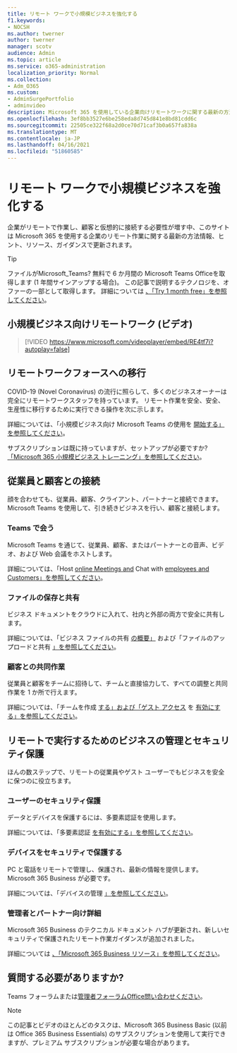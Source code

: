 ```yaml
---
title: リモート ワークで小規模ビジネスを強化する
f1.keywords:
- NOCSH
ms.author: twerner
author: twerner
manager: scotv
audience: Admin
ms.topic: article
ms.service: o365-administration
localization_priority: Normal
ms.collection:
- Adm_O365
ms.custom:
- AdminSurgePortfolio
- adminvideo
description: Microsoft 365 を使用している企業向けリモートワークに関する最新の方法情報、ヒント、リソース、ガイダンスについて説明します。
ms.openlocfilehash: 3ef8bb3527e6be258eda8d745d841e8bd81cdd6c
ms.sourcegitcommit: 22505ce322f68a2d0ce70d71caf3b0a657fa838a
ms.translationtype: MT
ms.contentlocale: ja-JP
ms.lasthandoff: 04/16/2021
ms.locfileid: "51860585"
---
```

# <a name="empower-your-small-business-with-remote-work"></a>リモート ワークで小規模ビジネスを強化する

企業がリモートで作業し、顧客と仮想的に接続する必要性が増す中、このサイトは Microsoft 365 を使用する企業のリモート作業に関する最新の方法情報、ヒント、リソース、ガイダンスで更新されます。

>[!TIP]
>ファイルがMicrosoft_Teams? 無料で 6 か月間の Microsoft Teams Officeを取得します (1 年間サインアップする場合)。 この記事で説明するテクノロジを、オファーの一部として取得します。 詳細については [、「Try 1 month free」を参照してください](https://aka.ms/SMBTeamsOffer)。

## <a name="remote-work-for-your-small-business-video"></a>小規模ビジネス向けリモートワーク (ビデオ)

> [!VIDEO https://www.microsoft.com/videoplayer/embed/RE4tf7i?autoplay=false]

## <a name="transitioning-to-a-remote-workforce"></a>リモートワークフォースへの移行

COVID-19 (Novel Coronavirus) の流行に照らして、多くのビジネスオーナーは完全にリモートワークスタッフを持っています。 リモート作業を安全、安全、生産性に移行するために実行できる操作を次に示します。

詳細については、「小規模ビジネス向け Microsoft Teams の使用を [開始する」を参照してください](https://support.microsoft.com/office/get-started-with-microsoft-teams-in-your-small-business-184f1aba-2f91-43f0-86e1-9fae607e24f6)。

サブスクリプションは既に持っていますが、セットアップが必要ですか? [「Microsoft 365 小規模ビジネス トレーニング」を参照してください](https://support.microsoft.com/office/set-up-your-small-business-6ab4bbcd-79cf-4000-a0bd-d42ce4d12816)。

## <a name="connect-with-employees-and-customers"></a>従業員と顧客との接続

顔を合わせても、従業員、顧客、クライアント、パートナーと接続できます。 Microsoft Teams を使用して、引き続きビジネスを行い、顧客と接続します。 

### <a name="meet-up-in-teams"></a>Teams で会う

Microsoft Teams を通じて、従業員、顧客、またはパートナーとの音声、ビデオ、および Web 会議をホストします。

詳細については、「Host [online Meetings and](https://support.microsoft.com/topic/host-online-meetings-for-your-business-d5101f5c-30e3-4097-bb10-6d2fdeb9cf53) Chat with [employees and Customers」を参照してください](https://support.microsoft.com/office/chat-with-employees-and-customers-65748808-a403-462c-a6e1-b169e5bc6c92)。

### <a name="store-and-share-files"></a>ファイルの保存と共有

ビジネス ドキュメントをクラウドに入れて、社内と外部の両方で安全に共有します。

詳細については、「ビジネス ファイルの共有 [の概要」](https://support.microsoft.com/topic/share-your-business-files-overview-6725104a-6df7-4778-99c4-c06217dffecc) および「ファイルのアップロードと共有 [」を参照してください](https://support.microsoft.com/office/upload-and-share-files-57b669db-678e-424e-b0a0-15d19215cb12)。

### <a name="collaborate-with-customers"></a>顧客との共同作業

従業員と顧客をチームに招待して、チームと直接協力して、すべての調整と共同作業を 1 か所で行えます。

詳細については、「チームを作成 [する」および「ゲスト アクセス](https://support.microsoft.com/office/create-a-team-with-guests-11fbb083-52ee-434d-8c6e-63711fdafac7) を [有効にする」を参照してください](https://docs.microsoft.com/MicrosoftTeams/guest-joins)。

## <a name="manage-and-secure-your-business-to-run-remotely"></a>リモートで実行するためのビジネスの管理とセキュリティ保護

ほんの数ステップで、リモートの従業員やゲスト ユーザーでもビジネスを安全に保つのに役立ちます。

### <a name="secure-your-users"></a>ユーザーのセキュリティ保護

データとデバイスを保護するには、多要素認証を使用します。

詳細については、「多要素認証 [を有効にする」を参照してください](https://support.microsoft.com/office/secure-employee-accounts-with-mfa-in-microsoft-365-business-e12187b8-216a-4490-9e3b-df34a06fb787)。

### <a name="secure-your-devices"></a>デバイスをセキュリティで保護する

PC と電話をリモートで管理し、保護され、最新の情報を提供します。 Microsoft 365 Business が必要です。

詳細については、「デバイスの管理 [」を参照してください](https://support.microsoft.com/office/manage-policies-for-windows-10-pcs-5b5aec9e-e267-463a-bc39-54753375e579)。

### <a name="more-for-admins-and-partners"></a>管理者とパートナー向け詳細

Microsoft 365 Business のテクニカル ドキュメント ハブが更新され、新しいセキュリティで保護されたリモート作業ガイダンスが追加されました。

詳細については [、「Microsoft 365 Business リソース」を参照してください](https://docs.microsoft.com/microsoft-365/business)。

## <a name="need-to-ask-a-question"></a>質問する必要がありますか? 

Teams フォーラムまたは[管理者フォーラム](https://answers.microsoft.com/msteams/forum)[Office問い合わせください](https://answers.microsoft.com)。

> [!NOTE]
> この記事とビデオのほとんどのタスクは、Microsoft 365 Business Basic (以前は Office 365 Business Essentials) のサブスクリプションを使用して実行できますが、プレミアム サブスクリプションが必要な場合があります。 